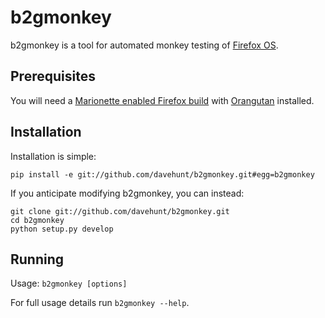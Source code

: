# b2gmonkey

b2gmonkey is a tool for automated monkey testing of
[Firefox OS](https://developer.mozilla.org/en-US/docs/Mozilla/Firefox_OS).

## Prerequisites

You will need a
[Marionette enabled Firefox build](https://developer.mozilla.org/en-US/docs/Marionette/Builds)
with 
[Orangutan](https://github.com/mozilla-b2g/orangutan) installed.

## Installation

Installation is simple:

    pip install -e git://github.com/davehunt/b2gmonkey.git#egg=b2gmonkey

If you anticipate modifying b2gmonkey, you can instead:

    git clone git://github.com/davehunt/b2gmonkey.git
    cd b2gmonkey
    python setup.py develop

## Running

Usage: `b2gmonkey [options]`

For full usage details run `b2gmonkey --help`.
